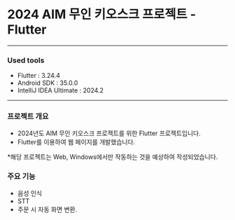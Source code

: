 # 2024 AIM 무인 키오스크 프로젝트 - Flutter
---

### Used tools

- Flutter : 3.24.4
- Android SDK : 35.0.0
- IntelliJ IDEA Ultimate : 2024.2

---

### 프로젝트 개요

- 2024년도 AIM 무인 키오스크 프로젝트를 위한 Flutter 프로젝트입니다.
- Flutter를 이용하여 웹 페이지를 개발했습니다.

*해당 프로젝트는 Web, Windows에서만 작동하는 것을 예상하여 작성되었습니다.

### 주요 기능

- 음성 인식
- STT
- 주문 시 자동 화면 변환.